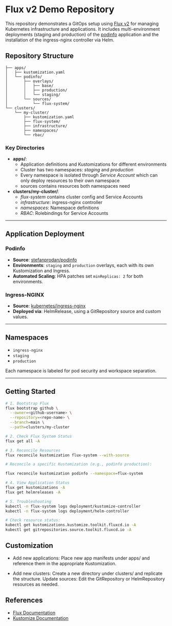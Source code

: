 # Flux v2 Demo Repository

This repository demonstrates a GitOps setup using [Flux v2](https://fluxcd.io/) for managing Kubernetes infrastructure and applications. It includes multi-environment deployments (staging and production) of the [podinfo](https://github.com/stefanprodan/podinfo) application and the installation of the ingress-nginx controller via Helm.

## Repository Structure

```
├── apps/
│   ├── kustomization.yaml
│   └── podinfo/
│       ├── overlays/
│       │   ├── base/
│       │   ├── production/
│       │   └── staging/
│       └── sources/
│           └── flux-system/
└── clusters/
    └── my-cluster/
        ├── kustomization.yaml
        ├── flux-system/
        ├── infrastructure/
        ├── namespaces/
        └── rbac/
```

### Key Directories

- **apps/**:
    - Application definitions and Kustomizations for different environments
    - Cluster has two namespaces: *staging* and *production*
    - Every namespace is isolated through *Service Account* which can only  deploy resources to their own namespace
    - sources contains resources both namespaces need
- **clusters/my-cluster/**:
    - *flux-system* contains cluster config and Service Accounts 
    - *infrastructure*: ingress-nginx controller
    - *namespaces*: Namespace definitions
    - *RBAC*: Rolebindings for Service Accounts

---

## Application Deployment

### Podinfo

- **Source**: [stefanprodan/podinfo](https://github.com/stefanprodan/podinfo)
- **Environments**: `staging` and `production` overlays, each with its own Kustomization and Ingress.
- **Automated Scaling**: HPA patches set `minReplicas: 2` for both environments.

### Ingress-NGINX

- **Source**: [kubernetes/ingress-nginx](https://github.com/kubernetes/ingress-nginx)
- **Deployed via**: HelmRelease, using a GitRepository source and custom values.

---

## Namespaces

- `ingress-nginx`
- `staging`
- `production`

Each namespace is labeled for pod security and workspace separation.

---

## Getting Started

```sh
# 1. Bootstrap Flux
flux bootstrap github \
  --owner=<github-username> \
  --repository=<repo-name> \
  --branch=main \
  --path=clusters/my-cluster

# 2. Check Flux System Status
flux get all -A

# 3. Reconcile Resources
flux reconcile kustomization flux-system --with-source

# Reconcile a specific Kustomization (e.g., podinfo production):

flux reconcile kustomization podinfo --namespace=flux-system

# 4. View Application Status
flux get kustomizations -A
flux get helmreleases -A

# 5. Troubleshooting
kubectl -n flux-system logs deployment/kustomize-controller
kubectl -n flux-system logs deployment/helm-controller

# Check resource status:
kubectl get kustomizations.kustomize.toolkit.fluxcd.io -A
kubectl get gitrepositories.source.toolkit.fluxcd.io -A
```

## Customization
* Add new applications: Place new app manifests under apps/ and reference them in the appropriate Kustomization.

* Add new clusters: Create a new directory under clusters/ and replicate the structure.
    Update sources: Edit the GitRepository or HelmRepository resources as needed.

## References
* [Flux Documentation](https://fluxcd.io/flux/)
* [Kustomize Documentation](https://kubectl.docs.kubernetes.io/guides/)
